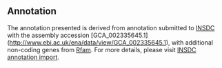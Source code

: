 
Annotation
----------

The annotation presented is derived from annotation submitted to
[INSDC](http://www.insdc.org) with the assembly accession [GCA\_002335645.1]
(http://www.ebi.ac.uk/ena/data/view/GCA_002335645.1),
with additional non-coding genes from
[Rfam](http://rfam.xfam.org/). For more details, please visit [INSDC
annotation import](http://ensemblgenomes.org/info/data/insdc_annotation).
